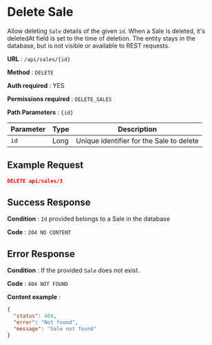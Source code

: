 # Delete Sale

Allow deleting `Sale` details of the given `id`. When a Sale is deleted, it's deletedAt field is set to the time of deletion. The entity stays in the database, but is not visible or available to REST requests.

**URL** : `/api/sales/{id}`

**Method** : `DELETE`

**Auth required** : YES

**Permissions required** : `DELETE_SALES`

**Path Parameters** : `{id}`

| Parameter | Type | Description                              |
| --------- | ---- | ---------------------------------------- |
| `id`      | Long | Unique identifier for the Sale to delete |

## Example Request

```json
DELETE api/sales/3
```

## Success Response

**Condition** : `Id` provided belongs to a Sale in the database

**Code** : `204 NO CONTENT`

## Error Response

**Condition** : If the provided `Sale` does not exist.

**Code** : `404 NOT FOUND`

**Content example** :

```json
{
  "status": 404,
  "error": "Not found",
  "message": "Sale not found"
}
```
